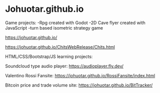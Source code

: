 # Johuotar.github.io

Game projects:
-Rpg created with Godot
-2D Cave flyer created with JavaScript
-turn based isometric strategy game

https://johuotar.github.io/

https://johuotar.github.io/ChitsWebRelease/Chits.html


HTML/CSS/Bootstrap/JS learning projects:

Soundcloud type audio player:
https://audioplayer.fly.dev/

Valentino Rossi Fansite:
https://johuotar.github.io/RossiFansite/index.html

Bitcoin price and trade volume site:
https://johuotar.github.io/BitTracker/

